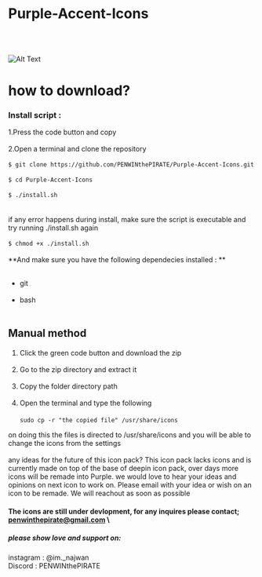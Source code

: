 <b><h1>Purple-Accent-Icons</h1></b>
 <BR><BR>


![Alt Text](imgs/wwd.png)

# how to download?

### Install script :
  1.Press the code button and copy<br><br>
  2.Open a terminal and clone the repository<br><br>
`$ git clone https://github.com/PENWINthePIRATE/Purple-Accent-Icons.git`<br><br>
  `$ cd Purple-Accent-Icons`<br><br>
  `$ ./install.sh`  <br><br>
  <br>if any error happens during install, make sure the script is executable and try running ./install.sh again<br><br>
  `$ chmod +x ./install.sh`<br><br>
  **And make sure you have the following dependecies installed : **<br><br>
  - git<br><br>
  - bash<br><br>
  ## Manual method
#### 
1. Click the green code button and download the zip<br><br>
2. Go to the zip directory and extract it<br><br>
3. Copy the folder directory path<br><br>
4. Open the terminal and type the following
\
\
`sudo cp -r "the copied file" /usr/share/icons`
  
  
  


on doing this the files is directed to /usr/share/icons and you will be able to change the icons from the settings
<br><br>
any ideas for the future of this icon pack? This icon pack lacks icons and is currently made on top of the base of deepin icon pack, over days more icons will be remade into Purple. we would love to hear your ideas and opinions on next icon to work on. Please email with your idea or wish on an icon to be remade. We will reachout as soon as possible
#### The icons are still under devlopment, for any inquires please contact; penwinthepirate@gmail.com \


##### please show love and support on: 
instagram : @im._najwan <br>
Discord : PENWINthePIRATE
